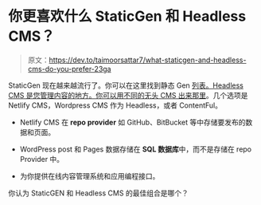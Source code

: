 # 你更喜欢什么 StaticGen 和 Headless CMS？

> 原文：<https://dev.to/taimoorsattar7/what-staticgen-and-headless-cms-do-you-prefer-23ga>

StaticGen 现在越来越流行了。你可以在这里找到静态 Gen [列表。Headless CMS 是您管理内容的地方。你可以用不同的无头 CMS 出来](https://www.staticgen.com)[那里](https://headlesscms.org)。几个选项是 Netlify CMS，Wordpress CMS 作为 Headless，或者 ContentFul。

*   Netlify CMS 在 **repo provider** 如 GitHub、BitBucket 等中存储要发布的数据和页面。

*   WordPress post 和 Pages 数据存储在 **SQL 数据库**中，而不是存储在 repo Provider 中。

*   为你提供在线内容管理系统和应用编程接口。

你认为 StaticGEN 和 Headless CMS 的最佳组合是哪个？